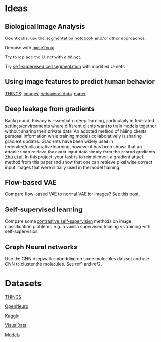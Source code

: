 # Ideas

## Biological Image Analysis

Count cells: use the [segmentation notebook](https://colab.research.google.com/github/NeuromatchAcademy/course-content-dl/blob/main/projects/Neuroscience/cellular_segmentation.ipynb) and/or other approaches.

Denoise with [noise2void](https://github.com/juglab/n2v).

Try to replace the U-net with a [W-net](https://aswali.github.io/WNet/).

Try [self-supervised cell segmentation](https://www.biorxiv.org/content/10.1101/2021.05.17.444529v1.full) with modified U-nets.

## Using image features to predict human behavior

[THINGS](https://things-initiative.org): [images](https://things-initiative.org/projects/things-images/), [behavioral data](https://osf.io/jum2f/), [paper](https://journals.plos.org/plosone/article?id=10.1371/journal.pone.0223792).

## Deep leakage from gradients

Background. Privacy is essential in deep learning, particularly in federated settings/environments where different clients want to train models together without sharing their private data. An adopted method of hiding clients personal information while training models collaboratively is sharing gradient updates. Gradients have been widely used in federated/collaborative learning, however it has been shown that an attacker can retrieve the exact input data simply from the shared gradients [Zhu et al](https://arxiv.org/abs/1906.08935). In this project, your task is to reimplement a gradient attack method from this paper and show that one can retrieve pixel wise correct input images that were initially used in the model training.

## Flow-based VAE

Compare [flow](https://arxiv.org/abs/1912.02762 )-based VAE to normal VAE for images? See this [post](https://lilianweng.github.io/lil-log/2018/10/13/flow-based-deep-generative-models.html).

## Self-supervised learning

Compare some [contrastive self-supervision](https://arxiv.org/abs/2004.11362
) methods on image classification problems, e.g. a vanilla supervised training vs training with self-supervision.

## Graph Neural networks

Use the GNN deepwalk embedding on some molecules dataset and use CNN to cluster the molecules. See [ref1](https://github.com/rusty1s/pytorch_geometric
) and [ref2](https://github.com/dsgiitr/graph_nets).


# Datasets

[THINGS](https://things-initiative.org/projects/things-images/)

[OpenNeuro](https://openneuro.org/public/datasets)

[Kaggle](https://www.kaggle.com/datasets)

[VisualData](https://visualdata.io/discovery)

[Models](https://models.roboflow.com/)
